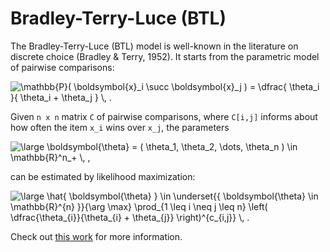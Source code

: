 # Bradley-Terry-Luce (BTL)

The Bradley-Terry-Luce (BTL) model is well-known in the literature on discrete choice (Bradley & Terry, 1952). It starts from the parametric model of pairwise comparisons:

<img src="https://latex.codecogs.com/png.latex?\mathbb{P}(&space;\boldsymbol{x}_i&space;\succ&space;\boldsymbol{x}_j&space;)&space;=&space;\dfrac{&space;\theta_i&space;}{&space;\theta_i&space;&plus;&space;\theta_j&space;}&space;\,&space;." title="\mathbb{P}( \boldsymbol{x}_i \succ \boldsymbol{x}_j ) = \dfrac{ \theta_i }{ \theta_i + \theta_j } \, ." />

Given `n x n` matrix `C` of pairwise comparisons, where `C[i,j]` informs about how often the item `x_i` wins over `x_j`, the parameters 

<img src="https://latex.codecogs.com/png.latex?\inline&space;\dpi{100}&space;\bg_white&space;\large&space;\boldsymbol{\theta}&space;=&space;(&space;\theta_1,&space;\theta_2,&space;\dots,&space;\theta_n&space;)&space;\in&space;\mathbb{R}^n_&plus;&space;\,&space;," title="\large \boldsymbol{\theta} = ( \theta_1, \theta_2, \dots, \theta_n ) \in \mathbb{R}^n_+ \, ," />

can be estimated by likelihood maximization:

<img src="https://latex.codecogs.com/png.latex?\inline&space;\dpi{100}&space;\bg_white&space;\large&space;\hat{&space;\boldsymbol{\theta}&space;}&space;\in&space;\underset{{&space;\boldsymbol{\theta}&space;\in&space;\mathbb{R}^{n}&space;}}{\arg&space;\max}&space;\prod_{1&space;\leq&space;i&space;\neq&space;j&space;\leq&space;n}&space;\left(&space;\dfrac{\theta_{i}}{\theta_{i}&space;&plus;&space;\theta_{j}}&space;\right)^{c_{i,j}}&space;\,&space;." title="\large \hat{ \boldsymbol{\theta} } \in \underset{{ \boldsymbol{\theta} \in \mathbb{R}^{n} }}{\arg \max} \prod_{1 \leq i \neq j \leq n} \left( \dfrac{\theta_{i}}{\theta_{i} + \theta_{j}} \right)^{c_{i,j}} \, ." />

Check out [this work](http://proceedings.mlr.press/v70/fahandar17a/fahandar17a.pdf) for more information.
